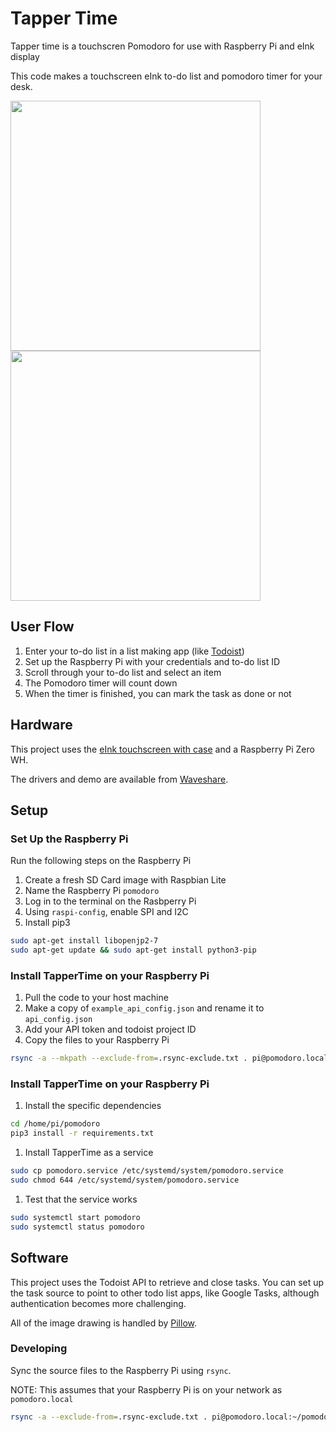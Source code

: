 # Tapper Time

Tapper time is a touchscren Pomodoro for use with Raspberry Pi and eInk display

This code makes a touchscreen eInk to-do list and pomodoro timer for your desk.

<img src="https://user-images.githubusercontent.com/33580338/158860069-fe996b13-2fff-48f5-9eaa-e757386be1f4.png" width="400">
<img src="https://user-images.githubusercontent.com/33580338/158860118-8ff35251-7bee-4518-8ef2-91c402b4fb0d.png" width="400">


## User Flow 

1. Enter your to-do list in a list making app (like [Todoist](todoist.com))
1. Set up the Raspberry Pi with your credentials and to-do list ID
1. Scroll through your to-do list and select an item
1. The Pomodoro timer will count down
1. When the timer is finished, you can mark the task as done or not 


## Hardware 

This project uses the [eInk touchscreen with case](https://www.waveshare.com/product/displays/e-paper/epaper-3/2.13inch-touch-e-paper-hat-with-case.htm) and a Raspberry Pi Zero WH.

The drivers and demo are available from [Waveshare](https://github.com/waveshare/Touch_e-Paper_HAT).

## Setup 


### Set Up the Raspberry Pi

Run the following steps on the Raspberry Pi
1. Create a fresh SD Card image with Raspbian Lite
1. Name the Raspberry Pi `pomodoro`
1. Log in to the terminal on the Rasbperry Pi
1. Using `raspi-config`, enable SPI and I2C  
1. Install pip3
```bash
sudo apt-get install libopenjp2-7
sudo apt-get update && sudo apt-get install python3-pip
```

### Install TapperTime on your Raspberry Pi

1. Pull the code to your host machine
1. Make a copy of `example_api_config.json` and rename it to `api_config.json`
1. Add your API token and todoist project ID
1. Copy the files to your Raspberry Pi
```bash
rsync -a --mkpath --exclude-from=.rsync-exclude.txt . pi@pomodoro.local:~/pomodoro
```

### Install TapperTime on your Raspberry Pi

1. Install the specific dependencies
``` bash
cd /home/pi/pomodoro
pip3 install -r requirements.txt
```
1. Install TapperTime as a service 
```bash
sudo cp pomodoro.service /etc/systemd/system/pomodoro.service
sudo chmod 644 /etc/systemd/system/pomodoro.service
```

1. Test that the service works 
```bash
sudo systemctl start pomodoro
sudo systemctl status pomodoro
```

## Software

This project uses the Todoist API to retrieve and close tasks. You can set up the task source to point to other todo list apps, like Google Tasks, although authentication becomes more challenging.

All of the image drawing is handled by [Pillow](https://github.com/python-pillow/Pillow).

### Developing 

Sync the source files to the Raspberry Pi using `rsync`. 

NOTE: This assumes that your Raspberry Pi is on your network as `pomodoro.local`

```bash
rsync -a --exclude-from=.rsync-exclude.txt . pi@pomodoro.local:~/pomodoro
```
